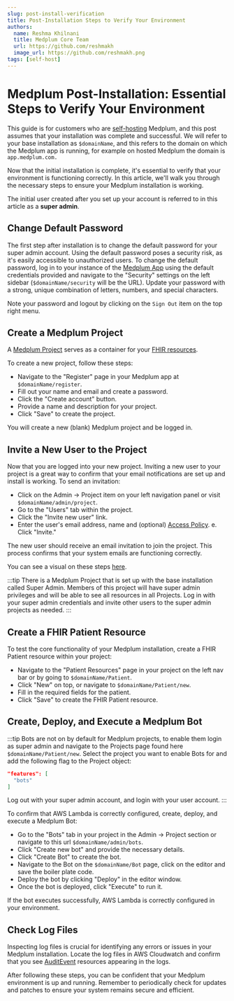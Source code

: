 ```yaml
---
slug: post-install-verification
title: Post-Installation Steps to Verify Your Environment
authors:
  name: Reshma Khilnani
  title: Medplum Core Team
  url: https://github.com/reshmakh
  image_url: https://github.com/reshmakh.png
tags: [self-host]
---
```


# Medplum Post-Installation: Essential Steps to Verify Your Environment

This guide is for customers who are [self-hosting](/docs/self-hosting) Medplum, and this post assumes that your installation was complete and successful. We will refer to your base installation as `$domainName`, and this refers to the domain on which the Medplum app is running, for example on hosted Medplum the domain is `app.medplum.com.`

Now that the initial installation is complete, it's essential to verify that your environment is functioning correctly. In this article, we'll walk you through the necessary steps to ensure your Medplum installation is working.

The initial user created after you set up your account is referred to in this article as a **super admin**.

## Change Default Password

The first step after installation is to change the default password for your super admin account. Using the default password poses a security risk, as it's easily accessible to unauthorized users. To change the default password, log in to your instance of the [Medplum App](/docs/app) using the default credentials provided and navigate to the "Security" settings on the left sidebar (`$domainName/security` will be the URL). Update your password with a strong, unique combination of letters, numbers, and special characters.

Note your password and logout by clicking on the `Sign Out` item on the top right menu.

## Create a Medplum Project

A [Medplum Project](/docs/tutorials/register#medplum-projects) serves as a container for your [FHIR resources](/docs/api/fhir).

To create a new project, follow these steps:

- Navigate to the "Register" page in your Medplum app at `$domainName/register`.
- Fill out your name and email and create a password.
- Click the "Create account" button.
- Provide a name and description for your project.
- Click "Save" to create the project.

You will create a new (blank) Medplum project and be logged in.

## Invite a New User to the Project

Now that you are logged into your new project. Inviting a new user to your project is a great way to confirm that your email notifications are set up and install is working. To send an invitation:

- Click on the Admin -> Project item on your left navigation panel or visit `$domainName/admin/project`.
- Go to the "Users" tab within the project.
- Click the "Invite new user" link.
- Enter the user's email address, name and (optional) [Access Policy](/docs/access/access-policies).
  e. Click "Invite."

The new user should receive an email invitation to join the project. This process confirms that your system emails are functioning correctly.

You can see a visual on these steps [here](/docs/app/invite).

:::tip
There is a Medplum Project that is set up with the base installation called Super Admin. Members of this project will have super admin privileges and will be able to see all resources in all Projects. Log in with your super admin credentials and invite other users to the super admin projects as needed.
:::

## Create a FHIR Patient Resource

To test the core functionality of your Medplum installation, create a FHIR Patient resource within your project:

- Navigate to the "Patient Resources" page in your project on the left nav bar or by going to `$domainName/Patient`.
- Click "New" on top, or navigate to `$domainName/Patient/new`.
- Fill in the required fields for the patient.
- Click "Save" to create the FHIR Patient resource.

## Create, Deploy, and Execute a Medplum Bot

:::tip
Bots are not on by default for Medplum projects, to enable them login as super admin and navigate to the Projects page found here `$domainName/Patient/new`. Select the project you want to enable Bots for and add the following flag to the Project object:

```json
"features": [
  "bots"
]
```

Log out with your super admin account, and login with your user account.
:::

To confirm that AWS Lambda is correctly configured, create, deploy, and execute a Medplum Bot:

- Go to the "Bots" tab in your project in the Admin -> Project section or navigate to this url `$domainName/admin/bots`.
- Click "Create new bot" and provide the necessary details.
- Click "Create Bot" to create the bot.
- Navigate to the Bot on the `$domainName/Bot` page, click on the editor and save the boiler plate code.
- Deploy the bot by clicking "Deploy" in the editor window.
- Once the bot is deployed, click "Execute" to run it.

If the bot executes successfully, AWS Lambda is correctly configured in your environment.

## Check Log Files

Inspecting log files is crucial for identifying any errors or issues in your Medplum installation. Locate the log files in AWS Cloudwatch and confirm that you see [AuditEvent](/docs/api/fhir/resources/auditevent) resources appearing in the logs.

After following these steps, you can be confident that your Medplum environment is up and running. Remember to periodically check for updates and patches to ensure your system remains secure and efficient.
